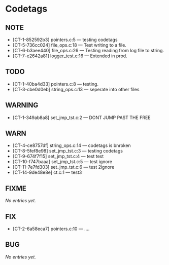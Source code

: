 # Codetags

## NOTE

- [CT-1-852592b3] pointers.c:5 — testing codetags
- [CT-5-736cc024] file_ops.c:18 — Test writing to a file.
- [CT-6-b3aee440] file_ops.c:26 — Testing reading from log file to string.
- [CT-7-e2642a81] logger_test.c:16 — Extended in prod.

## TODO

- [CT-1-40ba4d33] pointers.c:8 — testing.
- [CT-3-cbe0d0eb] string_ops.c:13 — seperate into other files

## WARNING

- [CT-1-349ab8a8] set_jmp_tst.c:2 — DONT JUMP PAST THE FREE

## WARN

- [CT-4-ce8757df] string_ops.c:14 — codetags is bnroken
- [CT-8-5fef8e98] set_jmp_tst.c:3 — testing codetags
- [CT-9-674f7f15] set_jmp_tst.c:4 — test test
- [CT-10-f747baaa] set_jmp_tst.c:5 — test ignore
- [CT-11-7e7fd303] set_jmp_tst.c:6 — test 2ignore
- [CT-14-9de48e8e] ct.c:1 — test3

## FIXME

_No entries yet._

## FIX

- [CT-2-6a58eca7] pointers.c:10 — ....

## BUG

_No entries yet._


